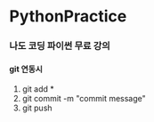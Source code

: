 # PythonPractice

### 나도 코딩 파이썬 무료 강의

#### git 연동시
1. git add *
2. git commit -m "commit message"
3. git push
